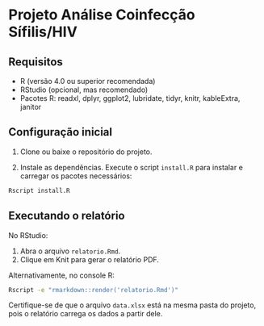 # Projeto Análise Coinfecção Sífilis/HIV

## Requisitos

- R (versão 4.0 ou superior recomendada)
- RStudio (opcional, mas recomendado)
- Pacotes R: readxl, dplyr, ggplot2, lubridate, tidyr, knitr, kableExtra, janitor

## Configuração inicial

1. Clone ou baixe o repositório do projeto.

2. Instale as dependências. Execute o script `install.R` para instalar e carregar os pacotes necessários:

```r
Rscript install.R
```

## Executando o relatório
No RStudio:

1. Abra o arquivo `relatorio.Rmd`.
2. Clique em Knit para gerar o relatório PDF.

Alternativamente, no console R:
```sh
Rscript -e "rmarkdown::render('relatorio.Rmd')"  
```

Certifique-se de que o arquivo `data.xlsx` está na mesma pasta do projeto, pois o relatório carrega os dados a partir dele.

